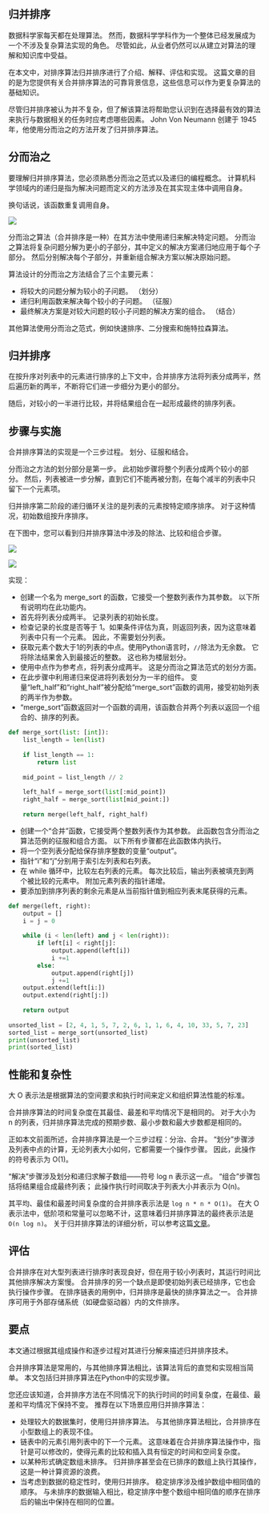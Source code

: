## 归并排序

数据科学家每天都在处理算法。 然而，数据科学学科作为一个整体已经发展成为一个不涉及复杂算法实现的角色。 尽管如此，从业者仍然可以从建立对算法的理解和知识库中受益。

在本文中，对排序算法归并排序进行了介绍、解释、评估和实现。 这篇文章的目的是为您提供有关合并排序算法的可靠背景信息，这些信息可以作为更复杂算法的基础知识。

尽管归并排序被认为并不复杂，但了解该算法将帮助您认识到在选择最有效的算法来执行与数据相关的任务时应考虑哪些因素。 John Von Neumann 创建于 1945 年，他使用分而治之的方法开发了归并排序算法。

## 分而治之
要理解归并排序算法，您必须熟悉分而治之范式以及递归的编程概念。 计算机科学领域内的递归是指为解决问题而定义的方法涉及在其实现主体中调用自身。

换句话说，该函数重复调用自身。

![](https://developer-blogs.nvidia.com/wp-content/uploads/2022/03/MergeSortExplain_Pic1-768x511.png)

分而治之算法（合并排序是一种）在其方法中使用递归来解决特定问题。 分而治之算法将复杂问题分解为更小的子部分，其中定义的解决方案递归地应用于每个子部分。 然后分别解决每个子部分，并重新组合解决方案以解决原始问题。

算法设计的分而治之方法结合了三个主要元素：

* 将较大的问题分解为较小的子问题。 （划分）
* 递归利用函数来解决每个较小的子问题。 （征服）
* 最终解决方案是对较大问题的较小子问题的解决方案的组合。 （结合）

其他算法使用分而治之范式，例如快速排序、二分搜索和施特拉森算法。

## 归并排序
在按升序对列表中的元素进行排序的上下文中，合并排序方法将列表分成两半，然后遍历新的两半，不断将它们进一步细分为更小的部分。

随后，对较小的一半进行比较，并将结果组合在一起形成最终的排序列表。

## 步骤与实施
合并排序算法的实现是一个三步过程。 划分、征服和结合。

分而治之方法的划分部分是第一步。 此初始步骤将整个列表分成两个较小的部分。 然后，列表被进一步分解，直到它们不能再被分割，在每个减半的列表中只留下一个元素项。

归并排序第二阶段的递归循环关注的是列表的元素按特定顺序排序。 对于这种情况，初始数组按升序排序。

在下图中，您可以看到归并排序算法中涉及的除法、比较和组合步骤。


![](https://developer-blogs.nvidia.com/wp-content/uploads/2022/03/MergeSortExplain_Pic2-768x292.png)

![](https://developer-blogs.nvidia.com/wp-content/uploads/2022/03/MergeSortExplained_Pic3-768x332.png)

实现：

* 创建一个名为 merge_sort 的函数，它接受一个整数列表作为其参数。 以下所有说明均在此功能内。
* 首先将列表分成两半。 记录列表的初始长度。
* 检查记录的长度是否等于 1。如果条件评估为真，则返回列表，因为这意味着列表中只有一个元素。 因此，不需要划分列表。
* 获取元素个数大于1的列表的中点。使用Python语言时，`//`除法为无余数。 它将除法结果舍入到最接近的整数。 这也称为楼层划分。
* 使用中点作为参考点，将列表分成两半。 这是分而治之算法范式的划分方面。
* 在此步骤中利用递归来促进将列表划分为一半的组件。 变量“left_half”和“right_half”被分配给“merge_sort”函数的调用，接受初始列表的两半作为参数。
* “merge_sort”函数返回对一个函数的调用，该函数合并两个列表以返回一个组合的、排序的列表。

```python
def merge_sort(list: [int]):
    list_length = len(list)
    
    if list_length == 1:
        return list
    
    mid_point = list_length // 2
    
    left_half = merge_sort(list[:mid_point])
    right_half = merge_sort(list[mid_point:])
    
    return merge(left_half, right_half)
```
* 创建一个“合并”函数，它接受两个整数列表作为其参数。 此函数包含分而治之算法范例的征服和组合方面。 以下所有步骤都在此函数体内执行。
* 将一个空列表分配给保存排序整数的变量“output”。
* 指针“i”和“j”分别用于索引左列表和右列表。
* 在 while 循环中，比较左右列表的元素。 每次比较后，输出列表被填充到两个被比较的元素中。 附加元素列表的指针递增。
* 要添加到排序列表的剩余元素是从当前指针值到相应列表末尾获得的元素。
```python
def merge(left, right):
    output = []
    i = j = 0
    
    while (i < len(left) and j < len(right)):
        if left[i] < right[j]:
            output.append(left[i])
            i +=1
        else:
            output.append(right[j])
            j +=1
    output.extend(left[i:])
    output.extend(right[j:])
    
    return output
    
unsorted_list = [2, 4, 1, 5, 7, 2, 6, 1, 1, 6, 4, 10, 33, 5, 7, 23]
sorted_list = merge_sort(unsorted_list)
print(unsorted_list)
print(sorted_list)
```

## 性能和复杂性
大 O 表示法是根据算法的空间要求和执行时间来定义和组织算法性能的标准。

合并排序算法的时间复杂度在其最佳、最差和平均情况下是相同的。 对于大小为 n 的列表，归并排序算法完成的预期步数、最小步数和最大步数都是相同的。

正如本文前面所述，合并排序算法是一个三步过程：分治、合并。 “划分”步骤涉及列表中点的计算，无论列表大小如何，它都需要一个操作步骤。 因此，此操作的符号表示为 O(1)。

“解决”步骤涉及划分和递归求解子数组——符号 log n 表示这一点。 “组合”步骤包括将结果组合成最终列表； 此操作执行时间取决于列表大小并表示为 O(n)。

其平均、最佳和最差时间复杂度的合并排序表示法是 `log n * n * O(1)`。 在大 O 表示法中，低阶项和常量可以忽略不计，这意味着归并排序算法的最终表示法是 `O(n log n)`。 关于归并排序算法的详细分析，可以参考这篇[文章](https://www.khanacademy.org/computing/computer-science/algorithms/merge-sort/a/analysis-of-merge-sort)。

## 评估
合并排序在对大型列表进行排序时表现良好，但在用于较小列表时，其运行时间比其他排序解决方案慢。 合并排序的另一个缺点是即使初始列表已经排序，它也会执行操作步骤。 在排序链表的用例中，归并排序是最快的排序算法之一。 合并排序可用于外部存储系统（如硬盘驱动器）内的文件排序。

## 要点
本文通过根据其组成操作和逐步过程对其进行分解来描述归并排序技术。

合并排序算法是常用的，与其他排序算法相比，该算法背后的直觉和实现相当简单。 本文包括归并排序算法在Python中的实现步骤。

您还应该知道，合并排序方法在不同情况下的执行时间的时间复杂度，在最佳、最差和平均情况下保持不变。 推荐在以下场景应用归并排序算法：

* 处理较大的数据集时，使用归并排序算法。 与其他排序算法相比，合并排序在小型数组上的表现不佳。
* 链表中的元素引用列表中的下一个元素。 这意味着在合并排序算法操作中，指针是可以修改的，使得元素的比较和插入具有恒定的时间和空间复杂度。
* 以某种形式确定数组未排序。 归并排序甚至会在已排序的数组上执行其操作，这是一种计算资源的浪费。
* 当考虑到数据的稳定性时，使用归并排序。 稳定排序涉及维护数组中相同值的顺序。 与未排序的数据输入相比，稳定排序中整个数组中相同值的顺序在排序后的输出中保持在相同的位置。
























































